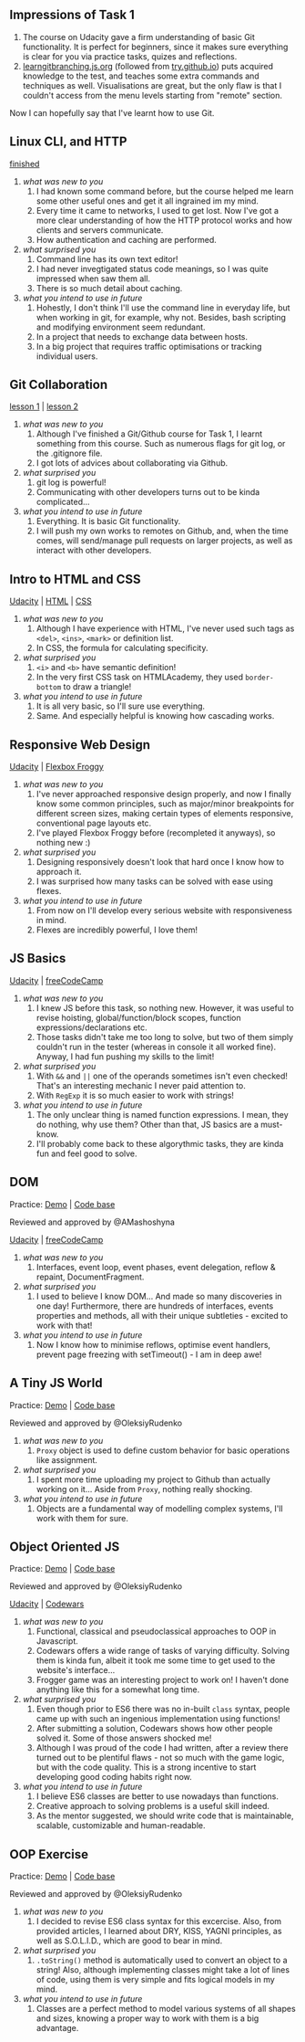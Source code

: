 ## Impressions of Task 1

1. The course on Udacity gave a firm understanding of basic Git functionality. It is perfect for
   beginners, since it makes sure everything is clear for you via practice tasks, quizes and reflections.
2. [learngitbranching.js.org](http://learngitbranching.js.org) (followed from [try.github.io](http://try.github.io))
   puts acquired knowledge to the test, and teaches some extra commands and techniques as well.
   Visualisations are great, but the only flaw is that I couldn't access from the menu levels
   starting from "remote" section.

Now I can hopefully say that I've learnt how to use Git.


## Linux CLI, and HTTP
[finished](task_linux_cli/finished.png)
1. *what was new to you*
   1. I had known some command before, but the course helped me learn some other useful ones
      and get it all ingrained im my mind.
   2. Every time it came to networks, I used to get lost. Now I've got a more clear understanding
      of how the HTTP protocol works and how clients and servers communicate.
   3. How authentication and caching are performed.
2. *what surprised you*
   1. Command line has its own text editor!
   2. I had never invegtigated status code meanings, so I was quite impressed when saw them all.
   3. There is so much detail about caching.
3. *what you intend to use in future*
   1. Hohestly, I don't think I'll use the command line in everyday life, but when working in git,
      for example, why not. Besides, bash scripting and modifying environment seem redundant.
   2. In a project that needs to exchange data between hosts.
   3. In a big project that requires traffic optimisations or tracking individual users.


## Git Collaboration
[lesson 1](task_git_collaboration/ud123.png) |
[lesson 2](task_git_collaboration/ud456.png)
1. *what was new to you*
   1. Although I've finished a Git/Github course for Task 1, I learnt something from this course.
      Such as numerous flags for git log, or the .gitignore file.
   2. I got lots of advices about collaborating via Github.
2. *what surprised you*
   1. git log is powerful!
   2. Communicating with other developers turns out to be kinda complicated...
3. *what you intend to use in future*
   1. Everything. It is basic Git functionality.
   2. I will push my own works to remotes on Github, and, when the time comes, will send/manage
      pull requests on larger projects, as well as interact with other developers.


## Intro to HTML and CSS
[Udacity](task_html_css_intro/ud001.png) |
[HTML](task_html_css_intro/html.png) |
[CSS](task_html_css_intro/css.png)
1. *what was new to you*
   1. Although I have experience with HTML, I've never used such tags as `<del>`, `<ins>`, `<mark>` or
      definition list.
   2. In CSS, the formula for calculating specificity.
2. *what surprised you*
   1. `<i>` and `<b>` have semantic definition!
   2. In the very first CSS task on HTMLAcademy, they used `border-bottom` to draw a triangle!
3. *what you intend to use in future*
   1. It is all very basic, so I'll sure use everything.
   2. Same. And especially helpful is knowing how cascading works.


## Responsive Web Design
[Udacity](task_responsive_web_design/ud893.png) |
[Flexbox Froggy](task_responsive_web_design/flexboxfroggy.png)
1. *what was new to you*
   1. I've never approached responsive design properly, and now I finally know some common principles,
      such as major/minor breakpoints for different screen sizes, making certain types of elements
      responsive, conventional page layouts etc.
   2. I've played Flexbox Froggy before (recompleted it anyways), so nothing new :)
2. *what surprised you*
   1. Designing responsively doesn't look that hard once I know how to approach it.
   2. I was surprised how many tasks can be solved with ease using flexes.
3. *what you intend to use in future*
   1. From now on I'll develop every serious website with responsiveness in mind.
   2. Flexes are incredibly powerful, I love them!

## JS Basics
[Udacity](task_js_basics/ud803.png) |
[freeCodeCamp](task_js_basics/freeCodeCamp.png)
1. *what was new to you*
   1. I knew JS before this task, so nothing new. However, it was useful to revise hoisting,
      global/function/block scopes, function expressions/declarations etc.
   2. Those tasks didn't take me too long to solve, but two of them simply couldn't run in the
      tester (whereas in console it all worked fine). Anyway, I had fun pushing my skills to the limit!
2. *what surprised you*
   1. With `&&` and `||` one of the operands sometimes isn't even checked! That's an interesting
      mechanic I never paid attention to.
   2. With `RegExp` it is so much easier to work with strings!
3. *what you intend to use in future*
   1. The only unclear thing is named function expressions. I mean, they do nothing, why use them?
      Other than that, JS basics are a must-know.
   2. I'll probably come back to these algorythmic tasks, they are kinda fun and feel good to solve.

## DOM
Practice: [Demo](https://vv2529.github.io/gh-pages-js-dom) |
[Code base](https://github.com/vv2529/kottans-frontend/tree/master/task_js_dom/js-dom)

Reviewed and approved by @AMashoshyna

[Udacity](task_js_dom/ud117.png) |
[freeCodeCamp](task_js_dom/freeCodeCamp.png)
1. *what was new to you*
   1. Interfaces, event loop, event phases, event delegation, reflow & repaint, DocumentFragment.
2. *what surprised you*
   1. I used to believe I know DOM... And made so many discoveries in one day! Furthermore, there
      are hundreds of interfaces, events properties and methods, all with their unique subtleties -
      excited to work with that!
3. *what you intend to use in future*
   1. Now I know how to minimise reflows, optimise event handlers, prevent page freezing with
      setTimeout() - I am in deep awe!

## A Tiny JS World
Practice: [Demo](https://vv2529.github.io/a-tiny-JS-world) |
[Code base](https://github.com/vv2529/a-tiny-JS-world)

Reviewed and approved by @OleksiyRudenko
1. *what was new to you*
   1. `Proxy` object is used to define custom behavior for basic operations like assignment.
2. *what surprised you*
   1. I spent more time uploading my project to Github than actually working on it... Aside from
      `Proxy`, nothing really shocking.
3. *what you intend to use in future*
   1. Objects are a fundamental way of modelling complex systems, I'll work with them for sure.

## Object Oriented JS
Practice: [Demo](https://vv2529.github.io/frontend-nanodegree-arcade-game) |
[Code base](https://github.com/vv2529/frontend-nanodegree-arcade-game)

Reviewed and approved by @OleksiyRudenko

[Udacity](task_js_oop/ud015.png) |
[Codewars](http://codewars.com/users/vv2529)
1. *what was new to you*
   1. Functional, classical and pseudoclassical approaches to OOP in Javascript.
   2. Codewars offers a wide range of tasks of varying difficulty. Solving them is kinda fun, albeit
      it took me some time to get used to the website's interface...
   3. Frogger game was an interesting project to work on! I haven't done anything like this for a
      somewhat long time.
2. *what surprised you*
   1. Even though prior to ES6 there was no in-built `class` syntax, people came up with such an
      ingenious implementation using functions!
   2. After submitting a solution, Codewars shows how other people solved it. Some of those
      answers shocked me!
   3. Although I was proud of the code I had written, after a review there turned out to be plentiful
      flaws - not so much with the game logic, but with the code quality. This is a strong incentive
      to start developing good coding habits right now.
3. *what you intend to use in future*
   1. I believe ES6 classes are better to use nowadays than functions.
   2. Creative approach to solving problems is a useful skill indeed.
   3. As the mentor suggested, we should write code that is maintainable, scalable, customizable and
      human-readable.

## OOP Exercise
Practice: [Demo](https://vv2529.github.io/a-tiny-JS-world) |
[Code base](https://github.com/vv2529/a-tiny-JS-world)

Reviewed and approved by @OleksiyRudenko
1. *what was new to you*
   1. I decided to revise ES6 class syntax for this excercise. Also, from provided articles, I
      learned about DRY, KISS, YAGNI principles, as well as S.O.L.I.D., which are good to bear in mind.
2. *what surprised you*
   1. `.toString()` method is automatically used to convert an object to a string! Also, although
      implementing classes might take a lot of lines of code, using them is very simple and fits
      logical models in my mind.
3. *what you intend to use in future*
   1. Classes are a perfect method to model various systems of all shapes and sizes, knowing a
      proper way to work with them is a big advantage.
